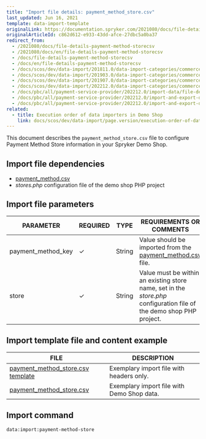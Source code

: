 ```yaml
---
title: "Import file details: payment_method_store.csv"
last_updated: Jun 16, 2021
template: data-import-template
originalLink: https://documentation.spryker.com/2021080/docs/file-details-payment-method-storecsv
originalArticleId: c862d612-e933-43dd-afce-27dbc5a0ba37
redirect_from:
  - /2021080/docs/file-details-payment-method-storecsv
  - /2021080/docs/en/file-details-payment-method-storecsv
  - /docs/file-details-payment-method-storecsv
  - /docs/en/file-details-payment-method-storecsv
  - /docs/scos/dev/data-import/201811.0/data-import-categories/commerce-setup/file-details-payment-method-store.csv.html
  - /docs/scos/dev/data-import/201903.0/data-import-categories/commerce-setup/file-details-payment-method-store.csv.html
  - /docs/scos/dev/data-import/201907.0/data-import-categories/commerce-setup/file-details-payment-method-store.csv.html
  - /docs/scos/dev/data-import/202212.0/data-import-categories/commerce-setup/file-details-payment-method-store.csv.html
  - /docs/pbc/all/payment-service-provider/202212.0/import-data/file-details-payment-method-store.csv.html
  - /docs/pbc/all/payment-service-provider/202212.0/import-and-export-data/import-file-details-payment-method-store.csv.html
  - /docs/pbc/all/payment-service-provider/202212.0/import-and-export-data/file-details-payment-method-store.csv.html
related:
  - title: Execution order of data importers in Demo Shop
    link: docs/scos/dev/data-import/page.version/execution-order-of-data-importers.html
---
```


This document describes the `payment_method_store.csv` file to configure Payment Method Store information in your Spryker Demo Shop.


## Import file dependencies

* [payment_method.csv](/docs/pbc/all/payment-service-provider/{{page.version}}/base-shop/import-and-export-data/import-file-details-payment-method.csv.html)
* *stores.php* configuration file of the demo shop PHP project

## Import file parameters

| PARAMETER | REQUIRED | TYPE | REQUIREMENTS OR COMMENTS | DESCRIPTION |
|-|-|-|-|-|
| payment_method_key | &check; | String | Value should be imported from the [payment_method.csv](/docs/pbc/all/payment-service-provider/{{page.version}}/base-shop/import-and-export-data/import-file-details-payment-method.csv.html) file. | Identifier of the payment method. |
| store | &check; | String | Value must be within an existing store name, set in the *store.php* configuration file of the demo shop PHP project. | Name of the store. |


## Import template file and content example

| FILE | DESCRIPTION |
| --- | --- |
| [payment_method_store.csv template](https://spryker.s3.eu-central-1.amazonaws.com/docs/Developer+Guide/Back-End/Data+Manipulation/Data+Ingestion/Data+Import/Data+Import+Categories/Commerce+Setup/Template+payment_method_store.csv) | Exemplary import file with headers only. |
| [payment_method_store.csv](https://spryker.s3.eu-central-1.amazonaws.com/docs/Developer+Guide/Back-End/Data+Manipulation/Data+Ingestion/Data+Import/Data+Import+Categories/Commerce+Setup/payment_method_store.csv) | Exemplary import file with Demo Shop data. |

## Import command

```bash
data:import:payment-method-store
```
